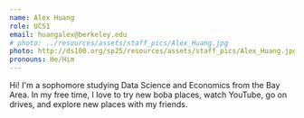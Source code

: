 ```yaml
---
name: Alex Huang
role: UCS1
email: huangalex@berkeley.edu
# photo: ../resources/assets/staff_pics/Alex_Huang.jpg
photo: http://ds100.org/sp25/resources/assets/staff_pics/Alex_Huang.jpg
pronouns: He/Him
---
```

Hi! I'm a sophomore studying Data Science and Economics from the Bay Area. In my free time, I love to try new boba places, watch YouTube, go on drives, and explore new places with my friends.